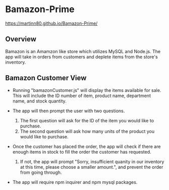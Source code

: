 # Bamazon-Prime
https://martinn80.github.io/Bamazon-Prime/

## Overview 

Bamazon is an Amamzon like store which utilizes MySQL and Node.js. The app will take in orders from customers and deplete items from the store's inventory.

## Bamazon Customer View

* Running "bamazonCustomer.js" will display the items available for sale. This will include the ID number of item, product name, department name, and stock quantity.

* The app will then prompt the user with two questions.

  1. The first question will ask for the ID of the item you would like to purchase.
  2. The second question will ask how many units of the product you would like to purchase.
  
* Once the customer has placed the order, the app will check if there are enough items in stock to fill the order the customer has requested.

  1. If not, the app will prompt "Sorry, insufficient quanity in our inventory at this time, please choose a smaller amount.", and prevent the order from going through.
  
* The app will require npm inquirer and npm mysql packages.
